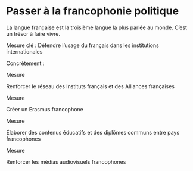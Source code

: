 # Passer à la francophonie politique

<div class="admonition note">

La langue française est la troisième langue la plus parlée au monde.
C’est un trésor à faire vivre.

</div>

Mesure clé : Défendre l’usage du français dans les institutions
internationales

Concrètement :

<div class="admonition">

Mesure

Renforcer le réseau des Instituts français et des Alliances françaises

</div>

<div class="admonition">

Mesure

Créer un Erasmus francophone

</div>

<div class="admonition">

Mesure

Élaborer des contenus éducatifs et des diplômes communs entre pays
francophones

</div>

<div class="admonition">

Mesure

Renforcer les médias audiovisuels francophones

</div>
